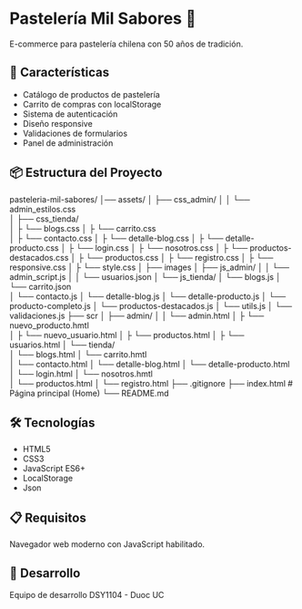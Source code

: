 # Pastelería Mil Sabores 🎂

E-commerce para pastelería chilena con 50 años de tradición.

## 🚀 Características

- Catálogo de productos de pastelería
- Carrito de compras con localStorage
- Sistema de autenticación
- Diseño responsive
- Validaciones de formularios
- Panel de administración

## 📦 Estructura del Proyecto

pasteleria-mil-sabores/
│── assets/
│   ├── css_admin/ 
│   │   └── admin_estilos.css     
│   ├── css_tienda/        
│   ├   └── blogs.css 
│   ├   └── carrito.css             
│   ├   └── contacto.css 
│   ├   └── detalle-blog.css 
│   ├   └── detalle-producto.css 
│   ├   └── login.css 
│   ├   └── nosotros.css 
│   ├   └── productos-destacados.css 
│   ├   └── productos.css 
│   ├   └── registro.css 
│   ├   └── responsive.css 
│   ├   └── style.css 
│   ├── images
│   ├── js_admin/ 
│   │   └── admin_script.js 
│   │   └── usuarios.json 
│   └── js_tienda/ 
│       └── blogs.js 
│       └── carrito.json     
│       └── contacto.js 
│       └── detalle-blog.js
│       └── detalle-producto.js
│       └── producto-completo.js
│       └── productos-destacados.js
│       └── utils.js
│       └── validaciones.js 
├── scr
│   ├── admin/ 
│   │   └── admin.html 
│   ├   └── nuevo_producto.hmtl             
│   ├   └── nuevo_usuario.html
│   ├   └── productos.html
│   ├   └── usuarios.html 
│   └── tienda/        
│       └── blogs.html 
│       └── carrito.hmtl             
│       └── contacto.html
│       └── detalle-blog.html
│       └── detalle-producto.html 
│       └── login.html 
│       └── nosotros.hmtl             
│       └── productos.html
│       └── registro.html
├── .gitignore
├── index.html                  # Página principal (Home)
└── README.md


## 🛠️ Tecnologías

- HTML5
- CSS3
- JavaScript ES6+
- LocalStorage
- Json

## 📋 Requisitos

Navegador web moderno con JavaScript habilitado.

## 👥 Desarrollo

Equipo de desarrollo DSY1104 - Duoc UC